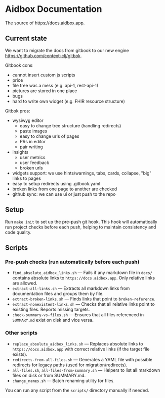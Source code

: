 # Aidbox Documentation
The source of https://docs.aidbox.app.


## Current state
We want to migrate the docs from gitbook to our new engine https://github.com/context-clj/gitbok.

Gitbook cons:
- cannot insert custom js scripts
- price
- file tree was a mess (e.g. api-1, rest-api-1)
- pictures are stored in one place
- bugs
- hard to write own widget (e.g. FHIR resource structure)

Gitbok pros:
- wysiwyg editor
    - easy to change tree structure (handling redirects)
    - paste images
    - easy to change urls of pages
    - PRs in editor
    - pair writing
- insights
    - user metrics
    - user feedback 
    - broken urls
- widgets support: we use hints/warnings, tabs, cards, collapse, "big" links to pages
- easy to setup redirects using .gitbook.yaml
- broken links from one page to another are checked
- github sync: we can use ui or just push to the repo

## Setup
Run `make init` to set up the pre-push git hook. This hook will automatically run project checks before each push, helping to maintain consistency and code quality.

## Scripts

### Pre-push checks (run automatically before each push)

- `find_absolute_aidbox_links.sh` — Fails if any markdown file in `docs/` contains absolute links to `https://docs.aidbox.app`. Only relative links are allowed.
- `extract-all-links.sh` — Extracts all markdown links from documentation files and groups them by file.
- `extract-broken-links.sh` — Finds links that point to `broken-reference`.
- `extract-nonexistent-links.sh` — Checks that all relative links point to existing files. Reports missing targets.
- `check-summary-vs-files.sh` — Ensures that all files referenced in `SUMMARY.md` exist on disk and vice versa.

### Other scripts

- `replace_absolute_aidbox_links.sh` — Replaces absolute links to `https://docs.aidbox.app` with correct relative links (if the target file exists).
- `redirects-from-all-files.sh` — Generates a YAML file with possible redirects for legacy paths (used for migration/redirects).
- `all-files.sh`, `all-files-from-summary.sh` — Helpers to list all markdown files on disk or from SUMMARY.md.
- `change_names.sh` — Batch renaming utility for files.

You can run any script from the `scripts/` directory manually if needed.
